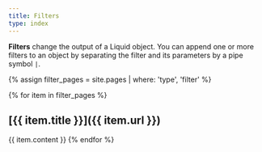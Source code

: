 ```yaml
---
title: Filters
type: index
---
```


**Filters** change the output of a Liquid object. You can append one or more filters to an object by separating the filter and its parameters by a pipe symbol `|`.

{% assign filter_pages = site.pages | where: 'type', 'filter' %}

{% for item in filter_pages %}
## [{{ item.title }}]({{ item.url }})

{{ item.content }}
{% endfor %}
